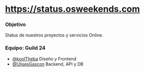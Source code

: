 # https://status.osweekends.com

### Objetivo
Status de nuestros proyectos y servicios Online.

### Equipo: Guild 24
- [@koolTheba](https://github.com/koolTheba) Diseño y Frontend
- [@UlisesGascon](https://github.com/UlisesGascon) Backend, API y DB
